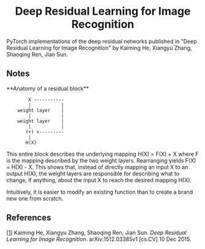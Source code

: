 <h1 align="center">Deep Residual Learning for Image Recognition</h1>
PyTorch implementations of the deep residual networks published in "Deep Residual Learning for Image Recognition" by Kaiming He, Xiangyu Zhang, Shaoqing Ren, Jian Sun.



<h2>Notes</h2>
**Anatomy of a residual block**

            X -----------
            |           |
        weight layer    |
            |           |
        weight layer    |
            |           |
           (+) <---------
            |
           H(X)

This entire block describes the underlying mapping H(X) = F(X) + X where F is the mapping
described by the two weight layers. Rearranging yields F(X) = H(X) - X. This shows that,
instead of directly mapping an input X to an output H(X), the weight layers are responsible
for describing what to change, if anything, about the input X to reach the desired mapping
H(X).

Intuitively, it is easier to modify an existing function than to create a brand new one
from scratch.



<h2>References</h2>

[[1](https://arxiv.org/abs/1512.03385)] Kaiming He, Xiangyu Zhang, Shaoqing Ren, Jian Sun. *Deep Residual Learning for Image Recognition*. arXiv:1512.03385v1 [cs.CV] 10 Dec 2015.
